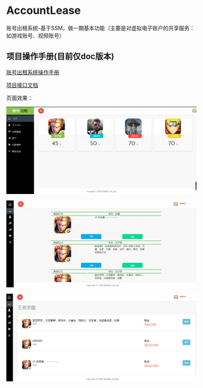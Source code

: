 # AccountLease
账号出租系统-基于SSM，做一期基本功能（主要是对虚拟电子账户的共享服务：如游戏账号、视频账号）

## 项目操作手册(目前仅doc版本)
[账号出租系统操作手册](/document/账号出租系统操作手册.docx)

[项目接口文档](/document/项目接口文档.docx)

页面效果：

![页面效果.png](/document/image/index.png)

![页面2.png](/document/image/business_product_list.png)

![页面3.png](/document/image/king_honor.png)